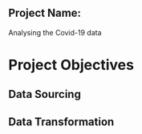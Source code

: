 ## Project Name:
Analysing the Covid-19 data

# Project Objectives

## Data Sourcing

## Data Transformation



